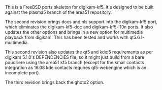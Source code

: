 This is a FreeBSD ports skeleton for digikam-kf5. It's designed to be built against the plasma5 branch of the area51 repository.

The second revision brings docs and nls support into the digikam-kf5 port, which eliminates the digikam-kf5-doc and digikam-kf5-l10n ports. It also updates the other options and brings in a new option for multimedia playback from digikam. This has been tested and works with qt5.6.1-multimedia.

This second revision also updates the qt5 and kde:5 requirements as per digikam 5.1.0's DEPENDENCIES file, so it might just build from a bare poudriere using the area51 kf5 branch (except for the kmail contacts integration as 16.08 kde contacts requires qt5-webengine which is an incomplete port).

The third revision brings back the ghoto2 option.
